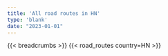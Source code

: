 ```yaml
---
title: 'All road routes in HN'
type: 'blank'
date: "2023-01-01"
---
```


{{< breadcrumbs >}}
{{< road_routes country=HN >}}
